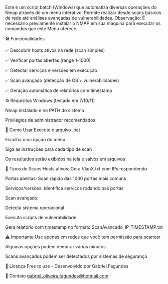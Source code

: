 Este é um script batch (Windows) que automatiza diversas operações do Nmap através de um menu interativo. Permite realizar desde scans básicos de rede até análises avançadas de vulnerabilidades.
Observação: É necessário previamente instalar o NMAP em sua maquina para executar os comandos que este Menu oferece.

🛠️ Funcionalidades

✅ Descobrir hosts ativos na rede (scan simples)

✅ Verificar portas abertas (range 1-1000)

✅ Detectar serviços e versões em execução

✅ Scan avançado (detecção de OS + vulnerabilidades)

✅ Geração automática de relatórios com timestamp

⚙️ Requisitos
Windows (testado em 7/10/11)

Nmap instalado e no PATH do sistema

Privilégios de administrador recomendados

🚀 Como Usar
Execute o arquivo .bat

Escolha uma opção do menu

Siga as instruções para cada tipo de scan

Os resultados serão exibidos na tela e salvos em arquivos

📂 Tipos de Scans
Hosts ativos: Gera VlanX.txt com IPs respondendo

Portas abertas: Scan rápido das 1000 portas mais comuns

Serviços/versões: Identifica serviços rodando nas portas

Scan avançado:

Detecta sistema operacional

Executa scripts de vulnerabilidade

Gera relatório com timestamp no formato ScanAvancado_IP_TIMESTAMP.txt

⚠️ Importante
Use apenas em redes que você tem permissão para scanear

Algumas opções podem demorar vários minutos

Scans avançados podem ser detectados por sistemas de segurança

📜 Licença
Free to use - Desenvolvido por Gabriel Fagundes

📧 Contato
gabriel_oliveira.fagundes@hotmail.com

